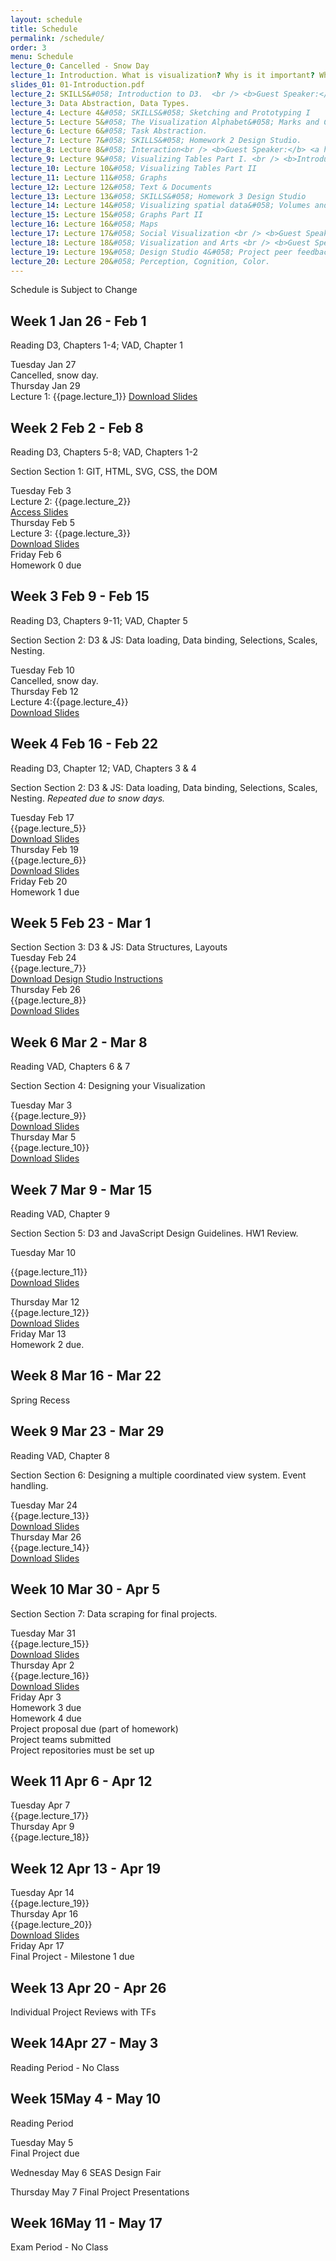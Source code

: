```yaml
---
layout: schedule
title: Schedule
permalink: /schedule/
order: 3
menu: Schedule
lecture_0: Cancelled - Snow Day
lecture_1: Introduction. What is visualization? Why is it important? Who are we? Course overview.  <br /> <b>Introduction to Homework 1</b> <br />
slides_01: 01-Introduction.pdf
lecture_2: SKILLS&#058; Introduction to D3.  <br /> <b>Guest Speaker:</b> <a href="http://vadim.ogievetsky.com/">Vadim Ogievetsky </a>, co-creator of D3
lecture_3: Data Abstraction, Data Types.
lecture_4: Lecture 4&#058; SKILLS&#058; Sketching and Prototyping I
lecture_5: Lecture 5&#058; The Visualization Alphabet&#058; Marks and Channels. <br /> <b>Introduction to Homework 2</b>
lecture_6: Lecture 6&#058; Task Abstraction.
lecture_7: Lecture 7&#058; SKILLS&#058; Homework 2 Design Studio.
lecture_8: Lecture 8&#058; Interaction<br /> <b>Guest Speaker:</b> <a href="http://www.aviz.fr/~fekete/">Jean-Daniel Fekete</a>, INRIA
lecture_9: Lecture 9&#058; Visualizing Tables Part I. <br /> <b>Introduction to Homework 3</b>
lecture_10: Lecture 10&#058; Visualizing Tables Part II
lecture_11: Lecture 11&#058; Graphs
lecture_12: Lecture 12&#058; Text & Documents
lecture_13: Lecture 13&#058; SKILLS&#058; Homework 3 Design Studio
lecture_14: Lecture 14&#058; Visualizing spatial data&#058; Volumes and Flows
lecture_15: Lecture 15&#058; Graphs Part II
lecture_16: Lecture 16&#058; Maps
lecture_17: Lecture 17&#058; Social Visualization <br /> <b>Guest Speakers:</b> Fernanda Viegas & Martin Wattenberg. Co-leaders of Google's "Big Picture" data visualization group.
lecture_18: Lecture 18&#058; Visualization and Arts <br /> <b>Guest Speakers:</b> Mark Schifferli and Terrence Fradet from <a href="http://fathom.info/">Fathom</a>
lecture_19: Lecture 19&#058; Design Studio 4&#058; Project peer feedback.
lecture_20: Lecture 20&#058; Perception, Cognition, Color.
---
```







<!--Graphic Design. Graphical Integrity. Lie Factor. Data-Ink Ratio. Chartjunk. Aspect Ratios & Scales. CRAP.
Visualization Process. Design Iterations. Sketching.  Statistical Graphs.
SKILLS: Sketching and Prototyping II-->


<div class="deadline">Schedule is Subject to Change</div>

<h2 class="week">Week 1 <span class="date">Jan 26 - Feb 1</span></h2>

<span class="day">Reading</span>
D3, Chapters 1-4; VAD, Chapter 1

<div class="lecture">
<span class="day">Tuesday <span class="date">Jan 27</span></span><br/>
Cancelled, snow day.
</div>

<div class="lecture">
<span class="day">Thursday <span class="date">Jan 29</span></span><br/>
Lecture 1: {{page.lecture_1}}
<a href="{{ site.baseurl }}/assets/slides/{{page.slides_01}}">Download Slides</a>
</div>

<!----------------------------------->

<h2 class="week">Week 2 <span class="date">Feb 2 - Feb 8</span></h2>

<span class="day">Reading</span>
D3, Chapters 5-8; VAD, Chapters 1-2

<span class="day">Section</span>
 Section 1: GIT, HTML, SVG, CSS, the DOM

<div class="lecture">
<span class="day">Tuesday <span class="date">Feb 3</span></span><br/>
Lecture 2: {{page.lecture_2}}<br />
<a href="http://vadim.ogievetsky.com/IntroD3/#1">Access Slides</a>
</div>

<div class="lecture">
<span class="day">Thursday <span class="date">Feb 5</span></span><br/>
Lecture 3: {{page.lecture_3}}<br />
<a href="{{ site.baseurl }}/assets/slides/03-Data.pdf">Download Slides</a>
</div>

<div class="deadline">
<span class="day">Friday <span class="date">Feb 6</span></span>
<br />
Homework 0 due
</div>

<!----------------------------------->

<h2 class="week">Week 3 <span class="date">Feb 9 - Feb 15</span></h2>
<span class="day">Reading</span>
D3, Chapters 9-11; VAD, Chapter 5

<span class="day">Section</span>
Section 2: D3 & JS: Data loading, Data binding, Selections, Scales, Nesting.

<div class="lecture">
<span class="day">Tuesday <span class="date">Feb 10</span></span><br/>
Cancelled, snow day.
</div>

<div class="lecture">
<span class="day">Thursday <span class="date">Feb 12</span></span><br/>
Lecture 4:{{page.lecture_4}}<br />
<a href="{{ site.baseurl }}/assets/slides/04-CommunicationSketching.pdf">Download Slides</a>
</div>



<!----------------------------------->

<h2 class="week">Week 4 <span class="date">Feb 16 - Feb 22</span></h2>
<span class="day">Reading</span>
D3, Chapter 12; VAD, Chapters 3 & 4

<span class="day">Section</span>
Section 2: D3 & JS: Data loading, Data binding, Selections, Scales, Nesting. *Repeated due to snow days.*

<div class="lecture">
<span class="day">Tuesday <span class="date">Feb 17</span></span><br/>
{{page.lecture_5}}<br />
<a href="{{ site.baseurl }}/assets/slides/05-marks_channels.pdf">Download Slides</a>
</div>

<div class="lecture">
<span class="day">Thursday <span class="date">Feb 19</span></span><br/>
{{page.lecture_6}}<br />
<a href="{{ site.baseurl }}/assets/slides/06-tasks.pdf">Download Slides</a>

</div>

<div class="deadline">
<span class="day">Friday <span class="date">Feb 20</span></span>
<br />
Homework 1 due
</div>

<!----------------------------------->

<h2 class="week">Week 5 <span class="date">Feb 23 - Mar 1</span></h2>
<span class="day">Section</span>
Section 3: D3 & JS: Data Structures, Layouts

<div class="lecture">
<span class="day">Tuesday <span class="date">Feb 24</span></span><br/>
{{page.lecture_7}}<br />
<a href="{{ site.baseurl }}/assets/slides/07-DesignStudio-01.pdf">Download Design Studio Instructions</a>

</div>

<div class="lecture">
<span class="day">Thursday <span class="date">Feb 26</span></span><br/>
{{page.lecture_8}}<br />
<a href="{{ site.baseurl }}/assets/slides/08-Interaction.pdf">Download Slides</a>
</div>


<!----------------------------------->

<h2 class="week">Week 6 <span class="date">Mar 2 - Mar 8</span></h2>
<span class="day">Reading</span>
VAD, Chapters 6 & 7

<span class="day">Section</span>
Section 4: Designing your Visualization

<div class="lecture">
<span class="day">Tuesday <span class="date">Mar 3</span></span><br/>
{{page.lecture_9}}<br />
                  <a href="{{ site.baseurl }}/assets/slides/09-tables.pdf">Download Slides</a>
</div>

<div class="lecture">
<span class="day">Thursday <span class="date">Mar 5</span></span><br/>
{{page.lecture_10}}<br />
<a href="{{ site.baseurl }}/assets/slides/10-tables_part2.pdf">Download Slides</a>
</div>


<!----------------------------------->

<h2 class="week">Week 7 <span class="date">Mar 9 - Mar 15</span></h2>

<span class="day">Reading</span>
VAD, Chapter 9

<span class="day">Section</span>
Section 5: D3 and JavaScript Design Guidelines. HW1 Review.

<div class="lecture">
<span class="day">Tuesday <span class="date">Mar 10</span></span><br/>

{{page.lecture_11}}<br/>
                   <a href="{{ site.baseurl }}/assets/slides/11-graphs.pdf">Download Slides</a>
                   </div>

<div class="lecture">
<span class="day">Thursday <span class="date">Mar 12</span></span><br/>
{{page.lecture_12}}<br/>
<a href="{{ site.baseurl }}/assets/slides/12-TextVis.pdf">Download Slides</a>
</div>

<div class="deadline">
<span class="day">Friday <span class="date">Mar 13</span></span>
<br />Homework 2 due.
</div>



<!----------------------------------->

<h2 class="week">Week 8 <span class="date">Mar 16 - Mar 22</span></h2>
<span class="day">Spring Recess</span>

<!----------------------------------->

<h2 class="week">Week 9 <span class="date">Mar 23 - Mar 29</span></h2>

<span class="day">Reading</span>
VAD, Chapter 8

<span class="day">Section</span>
Section 6: Designing a multiple coordinated view system. Event handling.

<div class="lecture">
<span class="day">Tuesday <span class="date">Mar 24</span></span><br/>
{{page.lecture_13}}<br/>
                   <a href="{{ site.baseurl }}/assets/slides/13-designstudio_project.pdf">Download Slides</a>
                   </div>
<div class="lecture">
<span class="day">Thursday <span class="date">Mar 26</span></span><br/>
{{page.lecture_14}}<br/>
                   <a href="{{ site.baseurl }}/assets/slides/14-spatial_data.pdf">Download Slides</a>
                   </div>






<!----------------------------------->

<h2 class="week">Week 10 <span class="date">Mar 30 - Apr 5</span></h2>

<span class="day">Section</span>
Section 7: Data scraping for final projects.

<div class="lecture">
<span class="day">Tuesday <span class="date">Mar 31</span></span><br />
{{page.lecture_15}}
<br/>
<a href="{{ site.baseurl }}/assets/slides/15-graphs_part2.pdf">Download Slides</a>
</div>


<div class="lecture">
<span class="day">Thursday <span class="date">Apr 2</span></span><br />
{{page.lecture_16}}
<br/>
<a href="{{ site.baseurl }}/assets/slides/16-maps.pdf">Download Slides</a>
</div>


<div class="deadline">
<span class="day">Friday <span class="date">Apr 3</span></span>
<br />
Homework 3 due<br />
Homework 4 due<br />
Project proposal due (part of homework) <br />
Project teams submitted <br />
Project repositories must be set up</div>


<!----------------------------------->

<h2 class="week">Week 11 <span class="date">Apr 6 - Apr 12</span></h2>

<div class="lecture">
<span class="day">Tuesday <span class="date">Apr 7</span></span><br />
{{page.lecture_17}}
</div>

<div class="lecture">
<span class="day">Thursday <span class="date">Apr 9</span></span><br />
{{page.lecture_18}}
</div>



<!----------------------------------->


<h2 class="week">Week 12 <span class="date">Apr 13 - Apr 19</span></h2>

<div class="lecture">
<span class="day">Tuesday <span class="date">Apr 14</span></span><br />
{{page.lecture_19}}

</div>

<div class="lecture">
<span class="day">Thursday <span class="date">Apr 16</span></span><br />
{{page.lecture_20}}
<br/>
<a href="{{ site.baseurl }}/assets/slides/20-perception.pdf">Download Slides</a>
</div>

<div class="deadline">
<span class="day">Friday <span class="date">Apr 17</span></span>
<br />
Final Project - Milestone 1 due</div>

<!----------------------------------->

<h2 class="week">Week 13 <span class="date">Apr 20 - Apr 26</span></h2>

<div class="deadline"><span class="day">Individual Project Reviews with TFs</span></div>



<!----------------------------------->


<h2 class="week">Week 14<span class="date">Apr 27 - May 3</span></h2>

<span class="day">Reading Period - No Class</span>



<!----------------------------------->


<h2 class="week">Week 15<span class="date">May 4 - May 10</span></h2>

<span class="day">Reading Period</span>

<div class="deadline">
<span class="day">Tuesday <span class="date">May 5</span></span><br />
Final Project due</div>

<span class="day">Wednesday <span class="date">May 6</span></span>
SEAS Design Fair

<span class="day">Thursday <span class="date">May 7</span></span>
Final Project Presentations

<!----------------------------------->

<h2 class="week">Week 16<span class="date">May 11 - May 17</span></h2>

<span class="day">Exam Period - No Class</span>

<!----------------------------------->
